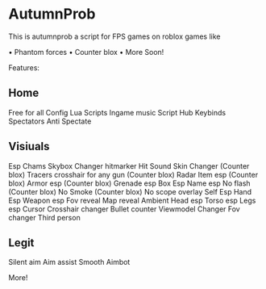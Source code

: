 # AutumnProb
This is autumnprob a script for FPS games on roblox games like

• Phantom forces
• Counter blox
• More Soon!

Features:

Home
---------

Free for all
Config
Lua Scripts
Ingame music
Script Hub
Keybinds
Spectators
Anti Spectate


Visiuals
---------
Esp
Chams
Skybox Changer
hitmarker
Hit Sound
Skin Changer (Counter blox)
Tracers
crosshair for any gun (Counter blox)
Radar
Item esp (Counter blox)
Armor esp (Counter blox)
Grenade esp
Box Esp
Name esp
No flash (Counter blox)
No Smoke (Counter blox)
No scope overlay 
Self Esp 
Hand Esp
Weapon esp
Fov reveal
Map reveal
Ambient
Head esp
Torso esp
Legs esp
Cursor
Crosshair changer
Bullet counter
Viewmodel Changer
Fov changer
Third person

Legit
------
Silent aim
Aim assist
Smooth Aimbot

More!
